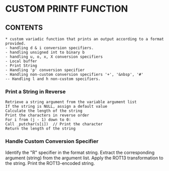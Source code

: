 
# CUSTOM PRINTF FUNCTION

## CONTENTS
    * custom variadic function that prints an output according to a format provided.
    - handling d & i conversion specifiers.
    - handling unsigned int to binary b
    - handling u, o, x, X conversion specifiers
    - Local buffer
    - Print String
    - Handling 'p' conversion specifier
    - Handling non-custom conversion specifiers '+', '&nbsp', '#'
    -- Handling l and h non-custom specifiers.

### Print a String in Reverse
    Retrieve a string argument from the variable argument list 
    If the string is NULL, assign a default value
    Calculate the length of the string
    Print the characters in reverse order
    For i from (j - 1) down to 0:
    Call _putchar(s[i])  // Print the character
    Return the length of the string
    
### Handle Custom Conversion Specifier 
Identify the "R" specifier in the format string.
Extract the corresponding argument (string) from the argument list.
Apply the ROT13 transformation to the string.
Print the ROT13-encoded string.
